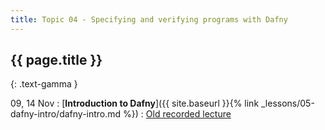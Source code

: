 ```yaml
---
title: Topic 04 - Specifying and verifying programs with Dafny
---
```


## {{ page.title }}
{: .text-gamma }

09, 14 Nov
: [**Introduction to Dafny**]({{ site.baseurl }}{% link _lessons/05-dafny-intro/dafny-intro.md %})
  : [Old recorded lecture](https://youtu.be/8a1CsK5YqLc)
